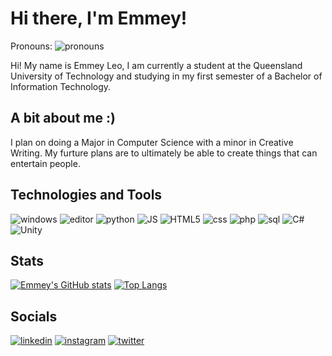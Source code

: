 # Hi there, I'm Emmey!

Pronouns: ![pronouns](https://img.shields.io/badge/-she%2Fher%2Fthey%2Fthem-ff69b4)

Hi! My name is Emmey Leo, I am currently a student at the Queensland University of Technology and studying in my first semester of a Bachelor of Information Technology.

## A bit about me :)

I plan on doing a Major in Computer Science with a minor in Creative Writing. My furture plans are to ultimately be able to create things that can entertain people.

## Technologies and Tools
![windows](https://img.shields.io/badge/OS-Windows-green?logo=windows) ![editor](https://img.shields.io/badge/Editor-Visual%20Studio%20Code-green?logo=visualstudiocode) ![python](https://img.shields.io/badge/Code-Python-green?logo=python) ![JS](https://img.shields.io/badge/Code-JavaScript-green?logo=javascript) ![HTML5](https://img.shields.io/badge/Code-HTML-green?logo=html5) ![css](https://img.shields.io/badge/Code-CSS-green?logo=css3) ![php](https://img.shields.io/badge/Code-PHP-green?logo=php) ![sql](https://img.shields.io/badge/Code-MySQL-green?logo=mysql) ![C#](https://img.shields.io/badge/Code-C%23-green?logo=csharp) ![Unity](https://img.shields.io/badge/Engine-Unity-green?logo=unity)

## Stats

[![Emmey's GitHub stats](https://github-readme-stats.vercel.app/api?username=Mistyttm&show_icons=true&count_private=true&theme=shades-of-purple)](https://github.com/anuraghazra/github-readme-stats) 
[![Top Langs](https://github-readme-stats.vercel.app/api/top-langs/?username=Mistyttm&layout=compact&theme=shades-of-purple)](https://github.com/anuraghazra/github-readme-stats)

## Socials
[![linkedin](https://img.shields.io/badge/-LinkedIn-%230A66C2?logo=linkedin)](https://au.linkedin.com/in/emmey-Leo-aa2356224) [![instagram](https://img.shields.io/badge/-Instagram-yellow?logo=instagram)](https://www.instagram.com/misty_dev_ttm) [![twitter](https://img.shields.io/badge/-twitter-lightblue?logo=twitter)](https://twitter.com/Misty_TTM)
